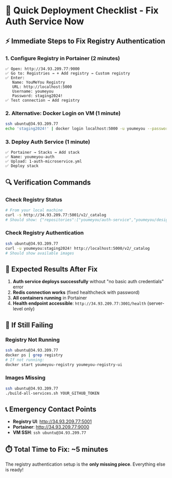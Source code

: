 # 🚀 Quick Deployment Checklist - Fix Auth Service Now

## ⚡ Immediate Steps to Fix Registry Authentication

### 1. **Configure Registry in Portainer** (2 minutes)
```
✅ Open: http://34.93.209.77:9000
✅ Go to: Registries → + Add registry → Custom registry
✅ Enter:
   Name: YouMeYou Registry
   URL: http://localhost:5000
   Username: youmeyou
   Password: staging2024!
✅ Test connection → Add registry
```

### 2. **Alternative: Docker Login on VM** (1 minute)
```bash
ssh ubuntu@34.93.209.77
echo 'staging2024!' | docker login localhost:5000 -u youmeyou --password-stdin
```

### 3. **Deploy Auth Service** (1 minute)
```
✅ Portainer → Stacks → Add stack
✅ Name: youmeyou-auth
✅ Upload: 1-auth-microservice.yml
✅ Deploy stack
```

## 🔍 Verification Commands

### Check Registry Status
```bash
# From your local machine
curl -s http://34.93.209.77:5001/v2/_catalog
# Should show: {"repositories":["youmeyou/auth-service","youmeyou/design-service","youmeyou/payment-service"]}
```

### Check Registry Authentication
```bash
ssh ubuntu@34.93.209.77
curl -u youmeyou:staging2024! http://localhost:5000/v2/_catalog
# Should show available images
```

## 🎯 Expected Results After Fix

1. **Auth service deploys successfully** without "no basic auth credentials" error
2. **Redis connection works** (fixed healthcheck with password)
3. **All containers running** in Portainer
4. **Health endpoint accessible**: `http://34.93.209.77:3001/health` (server-level only)

## 🚨 If Still Failing

### Registry Not Running
```bash
ssh ubuntu@34.93.209.77
docker ps | grep registry
# If not running:
docker start youmeyou-registry youmeyou-registry-ui
```

### Images Missing
```bash
ssh ubuntu@34.93.209.77
./build-all-services.sh YOUR_GITHUB_TOKEN
```

## 📞 Emergency Contact Points

- **Registry UI**: http://34.93.209.77:5001
- **Portainer**: http://34.93.209.77:9000  
- **VM SSH**: `ssh ubuntu@34.93.209.77`

## ⏱️ Total Time to Fix: ~5 minutes

The registry authentication setup is the **only missing piece**. Everything else is ready! 